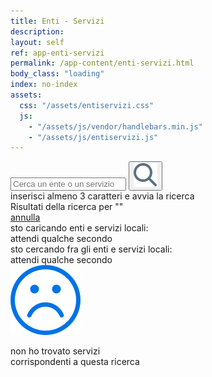 ```yaml
---
title: Enti - Servizi
description:
layout: self
ref: app-enti-servizi
permalink: /app-content/enti-servizi.html
body_class: "loading"
index: no-index
assets:
  css: "/assets/entiservizi.css"
  js:
    - "/assets/js/vendor/handlebars.min.js"
    - "/assets/js/entiservizi.js"
---
```


<form id="entiservizi__search">
  <div class="entiservizi__search__inner">
    <input pattern="^([a-zA-ZÀ-ú]+\s)*[a-zA-ZÀ-ú]{3,30}+$" type="text" id="entiservizi__searchstring" placeholder="Cerca un ente o un servizio" maxlength="30" minlength="3">
    <button type="submit" id="entiservizi__submit"><img  src="/assets/img/icon-search.svg" alt="Cerca" ></button>
  </div>
  <div class="entiservizi__search__tip">inserisci almeno 3 caratteri e avvia la ricerca</div>
  <div class="entiservizi__search__done"><div>Risultati della ricerca per "<span id="entiservizi__searched"></span>"</div><a href="#" title="Annulla" id="entiservizi__searchreset">annulla</a></div>
</form>
<div id="loading">
<div class="progress-spinner progress-spinner-active"></div>
<span>sto caricando enti e servizi locali:
  <br>attendi qualche secondo</span>
</div>

<script id="entiservizi-template" type="text/x-handlebars-template">
    <h2 class="entiservizi__title">{% raw %}{{o}}{% endraw %}<div class="entiservizi__logo"></div></h2>
    <div class="entiservizi__services">
      <ul class="entiservizi__serv__list">
        {% raw %}
        {{#each s}}
          {{#each this}}
          <li>
            <a class="entiservizi__serv__title" data-load-service="{{@key}}" href="/service/load?idService={{@key}}">{{this}}
            <img class="entiservizi__icon" src="/assets/img/icon-right.svg" alt="Espandi" >
            </a>
          </li>
          {{/each}}
        {{/each}}
        {% endraw %}
      </ul>
    </div>
</script>
<div class="entiservizi__searching">
  <div class="progress-spinner progress-spinner-active"></div>
  <div>sto cercando fra gli enti e servizi locali:
  <br>attendi qualche secondo
  </div>
</div>
<div class="entiservizi__noresults">
  <div>
  <img class="entiservizi__icon--noresults" src="/assets/img/icon-no-results.svg" alt="Nessun risultato" >
  <p>non ho trovato servizi<br>corrispondenti a questa ricerca</p>
  </div>
</div>
<div class="entiservizi__list">
</div>
